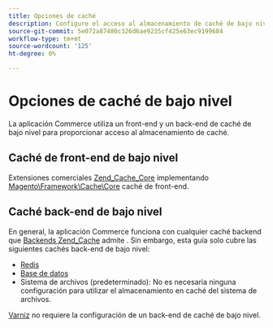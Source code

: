 ```yaml
---
title: Opciones de caché
description: Configure el acceso al almacenamiento de caché de bajo nivel.
source-git-commit: 5e072a87480c326d6ae9235cf425e63ec9199684
workflow-type: tm+mt
source-wordcount: '125'
ht-degree: 0%

---
```


# Opciones de caché de bajo nivel

La aplicación Commerce utiliza un front-end y un back-end de caché de bajo nivel para proporcionar acceso al almacenamiento de caché.

## Caché de front-end de bajo nivel

Extensiones comerciales [Zend_Cache_Core](https://framework.zend.com/manual/1.12/en/zend.cache.frontends.html) implementando [Magento\Framework\Cache\Core](https://github.com/magento/magento2/blob/2.4/lib/internal/Magento/Framework/Cache/Core.php) caché de front-end.

## Caché back-end de bajo nivel

En general, la aplicación Commerce funciona con cualquier caché backend que [Backends Zend_Cache](https://framework.zend.com/manual/1.12/en/zend.cache.backends.html) admite . Sin embargo, esta guía solo cubre las siguientes cachés back-end de bajo nivel:

- [Redis](config-redis.md)
- [Base de datos](https://developer.adobe.com/commerce/php/development/cache/partial/database-caching/)
- Sistema de archivos (predeterminado): No es necesaria ninguna configuración para utilizar el almacenamiento en caché del sistema de archivos.

[Varniz](config-varnish.md) no requiere la configuración de un back-end de caché de bajo nivel.
